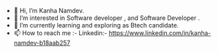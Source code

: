 - 👋 Hi, I’m Kanha Namdev. 
- 👀 I’m interested in Software developer , and Software Developer .
- 🌱 I’m currently learning and exploring as Btech candidate.  
- 📫 How to reach me :-
  Linkedin:- https://www.linkedin.com/in/kanha-namdev-b18aab257

